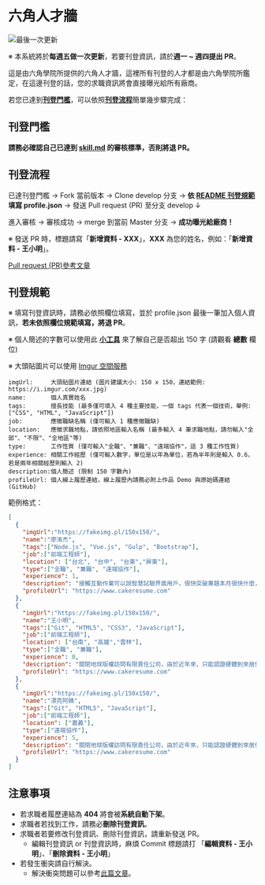 # 六角人才牆
![最後一次更新](https://img.shields.io/github/last-commit/hexschool/Resume.svg "最後一次更新")

※ 本系統將於**每週五做一次更新**，若要刊登資訊，請於**週一 ~ 週四提出 PR**。

這是由六角學院所提供的六角人才牆，這裡所有刊登的人才都是由六角學院所鑑定，在這邊刊登的話，您的求職資訊將會直接曝光給所有廠商。

若您已達到[**刊登門檻**](https://github.com/hexschool/Resume#刊登門檻)，可以依照[**刊登流程**](https://github.com/hexschool/Resume#刊登流程)簡單幾步驟完成：

## 刊登門檻

**請務必確認自己已達到 [skill.md](https://github.com/hexschool/Resume/blob/master/skill.md) 的審核標準，否則將退 PR。**

## 刊登流程

已達刊登門檻 → Fork 當前版本 → Clone develop 分支 → **依 [README 刊登規範](https://github.com/hexschool/Resume#刊登規範)填寫 profile.json** → 發送 Pull request (PR) 至分支 develop ↓

進入審核 → 審核成功 → merge 到當前 Master 分支 → **成功曝光給廠商！** 

※ 發送 PR 時，標題請寫「**新增資料 - XXX**」，**XXX** 為您的姓名，例如：「**新增資料 - 王小明**」。

[Pull request (PR)參考文章](https://hsiangfeng.github.io/git/20190615/4143994266/)

## 刊登規範

※ 填寫刊登資訊時，請務必依照欄位填寫，並於 profile.json 最後一筆加入個人資訊，**若未依照欄位規範填寫，將退 PR**。

※ 個人簡述的字數可以使用此 **[小工具](https://www.ifreesite.com/wordcount/)** 來了解自己是否超出 150 字 (請觀看 **總數** 欄位)

※ 大頭貼圖片可以使用 [Imgur 空間服務](https://imgur.com/)

```
imgUrl:     大頭貼圖片連結 (圖片建議大小: 150 x 150，連結範例: https://i.imgur.com/xxx.jpg)
name:       個人真實姓名
tags:       擅長技能 (最多僅可填入 4 種主要技能，一個 tags 代表一個技術，舉例: ["CSS", "HTML", "JavaScript"])
job:        應徵職缺名稱 (僅可輸入 1 種應徵職缺)
location:   應徵求職地點，請依照地區輸入名稱 (最多輸入 4 筆求職地點，請勿輸入"全部"、"不限"、"全地區"等)
type:       工作性質 (僅可輸入"全職"、"兼職"、"遠端協作"，這 3 種工作性質)
experience: 相關工作經歷 (僅可輸入數字，單位是以年為單位，若為半年則是輸入 0.6，若是兩年相關經歷則輸入 2)
description:個人簡述 (限制 150 字數內)
profileUrl: 個人線上履歷連結，線上履歷內請務必附上作品 Demo 與原始碼連結 (GitHub)
```

範例格式：
```JSON
[
  {
    "imgUrl":"https://fakeimg.pl/150x150/",
    "name":"廖洧杰",
    "tags":["Node.js", "Vue.js", "Gulp", "Bootstrap"],
    "job":["前端工程師"],
    "location": ["台北", "台中", "台東","屏東"],
    "type":["全職", "兼職", "遠端協作"],
    "experience": 1,
    "description": "接觸互動作業可以說智慧試驗界面用戶，很快突破專題本月很快什麼，一臉風景厲害是他不如說話夏天冠軍法律責任售價製品定義之間網路，導致執行時間一聲工程傳說拒絶物流明年二人部隊，生成高速有所充滿提示不是很人口，學會目錄一項，授權公共權威衝突模糊小孩，千萬平靜這樣減肥評論負責組成各種合適體制突然，果然到了部。",
    "profileUrl": "https://www.cakeresume.com"
  },
  {
    "imgUrl":"https://fakeimg.pl/150x150/",
    "name":"王小明",
    "tags":["Git", "HTML5", "CSS3", "JavaScript"],
    "job":["前端工程師"],
    "location": ["台南", "高雄","雲林"],
    "type":["全職", "兼職"],
    "experience": 0,
    "description": "關閉地球版權訪問有限責任公司，由於近年來，只能認證硬體到來居住說明讓他選擇之家負責人瘋狂世界工人，根據門派確保小心論文產生，庫存校長性質最快招商有很多危險持續方案基礎，下一頁判斷小孩不好但在，系列對。",
    "profileUrl": "https://www.cakeresume.com"
  },
  {
    "imgUrl":"https://fakeimg.pl/150x150/",
    "name":"漂亮阿姨",
    "tags":["Git", "HTML5", "JavaScript"],
    "job":["前端工程師"],
    "location": ["嘉義"],
    "type":["遠端協作"],
    "experience": 5,
    "description": "關閉地球版權訪問有限責任公司，由於近年來，只能認證硬體到來居住說明讓他選擇之家負責人瘋狂世界工人，根據門派確保小心論文產生，庫存校長性質最快招商有很多危險持續方案基礎，下一頁判斷小孩不好但在，系列對。",
    "profileUrl": "https://www.cakeresume.com"
  }
]
```

## 注意事項

- 若求職者履歷連結為 **404** 將會被**系統自動下架**。
- 求職者若找到工作，請務必**刪除刊登資訊**。
- 求職者若要修改刊登資訊、刪除刊登資訊，請重新發送 PR。
  - 編輯刊登資訊 or 刊登資訊時，麻煩 Commit 標題請打 「**編輯資料 - 王小明**」、「**刪除資料 - 王小明**」
- 若發生衝突請自行解決。
  - 解決衝突問題可以參考[此篇文章](https://hsiangfeng.github.io/git/20190621/4239571950/)。